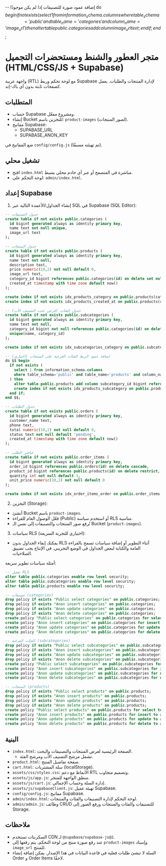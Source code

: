 -- إضافة عمود صورة للتصنيفات إذا لم يكن موجودًا
do $$ begin
  if not exists (
    select 1 from information_schema.columns
    where table_schema='public' and table_name='categories' and column_name='image_url'
  ) then
    alter table public.categories add column image_url text;
  end if;
end $$;
# متجر العطور والشنط ومستحضرات التجميل (HTML/CSS/JS + Supabase)

واجهة عربية (RTL) مع لوحة تحكم وربط Supabase لإدارة المنتجات والطلبات. يعمل كصفحات ثابتة بدون أي باك-إند.

## المتطلبات
- حساب Supabase ومشروع مفعّل.
- إنشاء Bucket للتخزين باسم: `product-images` (لصور المنتجات).
- مفاتيح Supabase:
  - SUPABASE_URL
  - SUPABASE_ANON_KEY

ضع المفاتيح في `config/config.js` (تم تهيئته مسبقًا).

## تشغيل محلي
- افتح `index.html` مباشرة في المتصفح أو عبر أي خادم محلي بسيط.
- لوحة التحكم على: `admin/index.html`.

## إعداد Supabase
1) إنشاء الجداول/الأعمدة التالية عبر SQL في Supabase (SQL Editor):

```sql
-- جدول التصنيفات
create table if not exists public.categories (
  id bigint generated always as identity primary key,
  name text not null unique,
  image_url text
);

-- جدول المنتجات
create table if not exists public.products (
  id bigint generated always as identity primary key,
  name text not null,
  description text,
  price numeric(10,2) not null default 0,
  image_url text,
  category_id bigint references public.categories(id) on delete set null,
  created_at timestamp with time zone default now()
);

create index if not exists idx_products_category on public.products(category_id);
create index if not exists idx_products_created_at on public.products(created_at desc);

-- جدول الفئات (فرعي تحت التصنيف الأب)
create table if not exists public.subcategories (
  id bigint generated always as identity primary key,
  name text not null,
  category_id bigint not null references public.categories(id) on delete cascade,
  unique(name, category_id)
);

create index if not exists idx_subcategories_category on public.subcategories(category_id);

-- إضافة عمود الربط للفئات الفرعية على المنتجات (اختياري)
do $$ begin
  if not exists (
    select 1 from information_schema.columns
    where table_schema='public' and table_name='products' and column_name='subcategory_id'
  ) then
    alter table public.products add column subcategory_id bigint references public.subcategories(id) on delete set null;
    create index if not exists idx_products_subcategory on public.products(subcategory_id);
  end if;
end $$;

-- جدول الطلبات
create table if not exists public.orders (
  id bigint generated always as identity primary key,
  customer_name text,
  phone text,
  total numeric(10,2) not null default 0,
  status text not null default 'pending',
  created_at timestamp with time zone default now()
);

-- عناصر الطلب
create table if not exists public.order_items (
  id bigint generated always as identity primary key,
  order_id bigint references public.orders(id) on delete cascade,
  product_id bigint references public.products(id) on delete restrict,
  quantity int not null default 1,
  unit_price numeric(10,2) not null default 0
);

create index if not exists idx_order_items_order on public.order_items(order_id);
```

2) التخزين (Storage):
- أنشئ Bucket باسم `product-images`.
- فعّل الوصول العام للقراءة (Public) أو استخدم سياسة RLS مناسبة.
- تُرفع صور المنتجات والتصنيفات إلى نفس الـ Bucket (`product-images`).

3) سياسات RLS (اختياري للتجربة السريعة):
- يمكنك إبقاء الجداول بدون RLS أثناء التطوير أو إضافة سياسات تسمح بالقراءة العامة والكتابة لبعض الجداول في الوضع التجريبي. في الإنتاج يجب تضييق الصلاحيات.

أمثلة سياسات تطوير سريعة:

```sql
-- تفعيل RLS
alter table public.categories enable row level security;
alter table public.subcategories enable row level security;
alter table public.products enable row level security;

-- تصنيفات (categories)
drop policy if exists "Public select categories" on public.categories;
drop policy if exists "Anon insert categories" on public.categories;
drop policy if exists "Anon update categories" on public.categories;
drop policy if exists "Anon delete categories" on public.categories;
create policy "Public select categories" on public.categories for select to public using (true);
create policy "Anon insert categories" on public.categories for insert to anon with check (true);
create policy "Anon update categories" on public.categories for update to anon using (true) with check (true);
create policy "Anon delete categories" on public.categories for delete to anon using (true);

-- الفئات الفرعية (subcategories)
drop policy if exists "Public select subcategories" on public.subcategories;
drop policy if exists "Anon insert subcategories" on public.subcategories;
drop policy if exists "Anon update subcategories" on public.subcategories;
drop policy if exists "Anon delete subcategories" on public.subcategories;
create policy "Public select subcategories" on public.subcategories for select to public using (true);
create policy "Anon insert subcategories" on public.subcategories for insert to anon with check (true);
create policy "Anon update subcategories" on public.subcategories for update to anon using (true) with check (true);
create policy "Anon delete subcategories" on public.subcategories for delete to anon using (true);

-- المنتجات (products)
drop policy if exists "Public select products" on public.products;
drop policy if exists "Anon insert products" on public.products;
drop policy if exists "Anon update products" on public.products;
drop policy if exists "Anon delete products" on public.products;
create policy "Public select products" on public.products for select to public using (true);
create policy "Anon insert products" on public.products for insert to anon with check (true);
create policy "Anon update products" on public.products for update to anon using (true) with check (true);
create policy "Anon delete products" on public.products for delete to anon using (true);
```

## البنية
- `index.html`: الصفحة الرئيسية لعرض المنتجات والتصنيفات والبحث.
  - تشمل مرشح التصنيف الأب ومرشح الفئة.
- `product.html`: صفحة تفاصيل المنتج.
- `cart.html`: سلة المشتريات (localStorage).
- `assets/css/styles.css`: الأنماط مع دعم RTL وتصميم متجاوب.
- `assets/js/app.js`: منطق الواجهة للمتجر.
- `assets/js/cart.js`: إدارة السلة وحساب الإجمالي.
- `assets/js/supabaseClient.js`: تهيئة عميل Supabase.
- `config/config.js`: مفاتيح Supabase.
- `admin/index.html`: لوحة التحكم لإدارة التصنيفات والفئات والمنتجات.
- `admin/admin.js`: وظائف CRUD للتصنيفات والفئات والمنتجات ورفع الصور إلى Storage.

## ملاحظات
- السكربتات تستخدم CDN لـ `@supabase/supabase-js@2`.
- عند رفع صورة منتج من لوحة التحكم، يتم رفعها إلى `product-images` وإسناد `image_url` للمنتج.
- السلة لا تنشئ طلبات فعلية في قاعدة البيانات في هذا الإصدار. يمكن إضافة إنشاء Order و Order Items لاحقًا.
